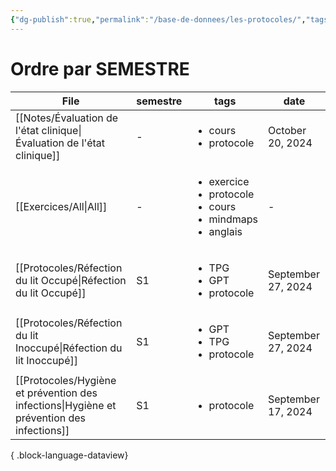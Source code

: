 ```yaml
---
{"dg-publish":true,"permalink":"/base-de-donnees/les-protocoles/","tags":["dataview"],"noteIcon":"2"}
---
```


# Ordre par SEMESTRE
| File                                                                                         | semestre | tags                                                                                        | date               |
| -------------------------------------------------------------------------------------------- | -------- | ------------------------------------------------------------------------------------------- | ------------------ |
| [[Notes/Évaluation de l'état clinique\|Évaluation de l'état clinique]]                    | \-       | <ul><li>cours</li><li>protocole</li></ul>                                                   | October 20, 2024   |
| [[Exercices/All\|All]]                                                                    | \-       | <ul><li>exercice</li><li>protocole</li><li>cours</li><li>mindmaps</li><li>anglais</li></ul> | \-                 |
| [[Protocoles/Réfection du lit Occupé\|Réfection du lit Occupé]]                           | S1       | <ul><li>TPG</li><li>GPT</li><li>protocole</li></ul>                                         | September 27, 2024 |
| [[Protocoles/Réfection du lit Inoccupé\|Réfection du lit Inoccupé]]                       | S1       | <ul><li>GPT</li><li>TPG</li><li>protocole</li></ul>                                         | September 27, 2024 |
| [[Protocoles/Hygiène et prévention des infections\|Hygiène et prévention des infections]] | S1       | <ul><li>protocole</li></ul>                                                                 | September 17, 2024 |

{ .block-language-dataview}
